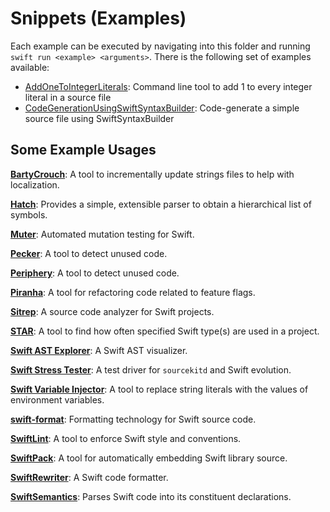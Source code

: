 # Snippets (Examples)

Each example can be executed by navigating into this folder and running `swift run <example> <arguments>`. There is the following set of examples available:

- [AddOneToIntegerLiterals](AddOneToIntegerLiterals.swift): Command line tool to add 1 to every integer literal in a source file
- [CodeGenerationUsingSwiftSyntaxBuilder](CodeGenerationUsingSwiftSyntaxBuilder.swift): Code-generate a simple source file using SwiftSyntaxBuilder

## Some Example Usages

[**BartyCrouch**](https://github.com/Flinesoft/BartyCrouch): A tool to incrementally update strings files to help with localization.

[**Hatch**](https://github.com/sdidla/Hatch): Provides a simple, extensible parser to obtain a hierarchical list of symbols.

[**Muter**](https://github.com/muter-mutation-testing/muter): Automated mutation testing for Swift.

[**Pecker**](https://github.com/woshiccm/Pecker): A tool to detect unused code.

[**Periphery**](https://github.com/peripheryapp/periphery): A tool to detect unused code.

[**Piranha**](https://github.com/uber/piranha): A tool for refactoring code related to feature flags.

[**Sitrep**](https://github.com/twostraws/Sitrep): A source code analyzer for Swift projects.

[**STAR**](https://github.com/thumbtack/star): A tool to find how often specified Swift type(s) are used in a project.

[**Swift AST Explorer**](https://swift-ast-explorer.com/): A Swift AST visualizer.

[**Swift Stress Tester**](https://github.com/apple/swift-stress-tester): A test driver for `sourcekitd` and Swift evolution.

[**Swift Variable Injector**](https://github.com/LucianoPAlmeida/variable-injector): A tool to replace string literals with the values of environment variables.

[**swift-format**](https://github.com/apple/swift-format): Formatting technology for Swift source code.

[**SwiftLint**](https://github.com/realm/SwiftLint): A tool to enforce Swift style and conventions.

[**SwiftPack**](https://github.com/omochi/SwiftPack): A tool for automatically embedding Swift library source.

[**SwiftRewriter**](https://github.com/inamiy/SwiftRewriter): A Swift code formatter.

[**SwiftSemantics**](https://github.com/SwiftDocOrg/SwiftSemantics): Parses Swift code into its constituent declarations.
